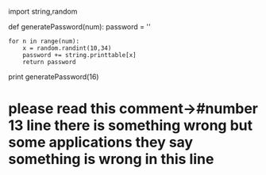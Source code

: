 import string,random

def generatePassword(num):
    password = ''

    for n in range(num):
        x = random.randint(10,34)
        password += string.printtable[x]
        return password



print generatePassword(16)


# please read this comment->#number 13 line there is something wrong but some applications they say something is wrong in this line
